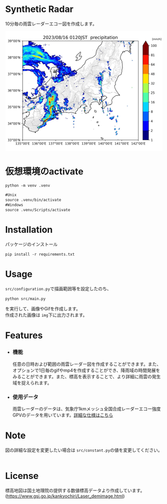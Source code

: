 # Synthetic Radar
10分毎の雨雲レーダーエコー図を作成します。

![](sample_image.jpg)


# 仮想環境のactivate
```
python -m venv .venv
```

```
#Unix
source .venv/bin/activate
#Windows
source .venv/Scripts/activate
```

# Installation
パッケージのインストール
```
pip install -r requirements.txt
```


# Usage
`src/configuration.py`で描画範囲等を設定したのち、
```
python src/main.py
```
を実行して、画像やGifを作成します。<br>
作成された画像は `img`下に出力されます。
 
# Features
- ### 機能
   任意の日時および範囲の雨雲レーダー図を作成することができます。また、オプションで1日毎のgifやmp4を作成することができ、降雨域の時間発展をみることができます。また、標高を表示することで、より詳細に雨雲の発生域を捉えられます。
   
- ### 使用データ
   雨雲レーダーのデータは、気象庁1kmメッシュ全国合成レーダーエコー強度GPVのデータを用いています。[詳細な仕様はこちら](https://www.jmbsc.or.jp/jp/online/file/f-online30100.html)<br>

 
 
# Note
図の詳細な設定を変更したい場合は `src/constant.py`の値を変更してください。
<br> 
<br>

# License
標高地図は国土地理院の提供する数値標高データより作成しています。(https://www.gsi.go.jp/kankyochiri/Laser_demimage.html)